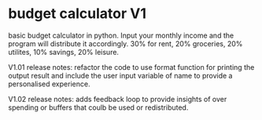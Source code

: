 # budget calculator V1
basic budget calculator in python.
Input your monthly income and the program will distribute it accordingly. 
30% for rent, 20% groceries, 20% utilites, 10% savings, 20% leisure.


V1.01 release notes: refactor the code to use format function for printing the output result and include the user input variable of name to provide a personalised experience.

V1.02 release notes: adds feedback loop to provide insights of over spending or buffers that coulb be used or redistributed.
